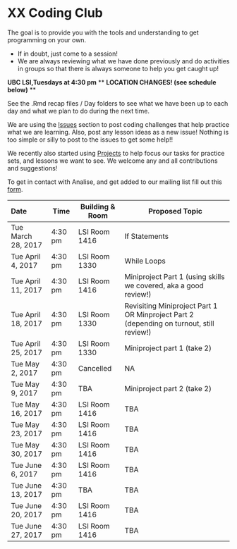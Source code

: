 # XX Coding Club 
The goal is to provide you with the tools and understanding to get programming on your own.
- If in doubt, just come to a session!
- We are always reviewing what we have done previously and do activities in groups so that there is always someone to help you get caught up! 

**UBC LSI,Tuesdays at 4:30 pm**  ** **LOCATION CHANGES! (see schedule below)** **

See the .Rmd recap files / Day folders to see what we have been up to each day and what we plan to do during the next time. 

We are using the [Issues](https://github.com/ahofmann4/XX_CodingClub/issues) section to post coding challenges that help practice what we are learning. Also, post any lesson ideas as a new issue! Nothing is too simple or silly to post to the issues to get some help!! 

We recently also started using [Projects](https://github.com/ahofmann4/XX_CodingClub/projects) to help focus our tasks for practice sets, and lessons we want to see. We welcome any and all contributions and suggestions!

To get in contact with Analise, and get added to our mailing list fill out this [form](https://goo.gl/forms/7pw3nsH2IVyPkQGp1).


Date | Time | Building & Room | Proposed Topic 
:----- | ---- | -------------| -------
Tue March 28, 2017 | 4:30 pm | LSI Room 1416 | If Statements
Tue April 4, 2017 | 4:30 pm | LSI Room 1330 | While Loops
Tue April 11, 2017 | 4:30 pm | LSI Room 1416 | Miniproject Part 1 (using skills we covered, aka a good review!) 
Tue April 18, 2017 | 4:30 pm | LSI Room 1330 | Revisiting Miniproject Part 1 OR Minproject Part 2 (depending on turnout, still review!)
Tue April 25, 2017 | 4:30 pm | LSI Room 1330 | Miniproject part 1 (take 2)
Tue May 2, 2017 | 4:30 pm | Cancelled | NA
Tue May 9, 2017 | 4:30 pm | TBA | Miniproject part 2 (take 2)
Tue May 16, 2017 | 4:30 pm | LSI Room 1416 | TBA
Tue May 23, 2017 | 4:30 pm | LSI Room 1416 | TBA
Tue May 30, 2017 | 4:30 pm | LSI Room 1416 | TBA
Tue June 6, 2017 | 4:30 pm | LSI Room 1416 | TBA
Tue June 13, 2017 | 4:30 pm |  TBA | TBA
Tue June 20, 2017 | 4:30 pm | LSI Room 1416 | TBA
Tue June 27, 2017 | 4:30 pm | LSI Room 1416 | TBA